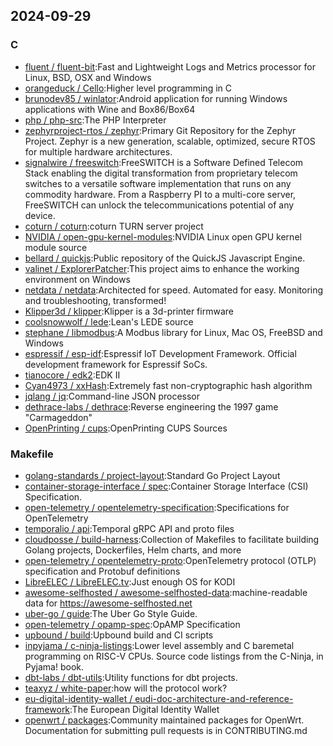 ## 2024-09-29

### C

* [fluent / fluent-bit](https://github.com/fluent/fluent-bit):Fast and Lightweight Logs and Metrics processor for Linux, BSD, OSX and Windows
* [orangeduck / Cello](https://github.com/orangeduck/Cello):Higher level programming in C
* [brunodev85 / winlator](https://github.com/brunodev85/winlator):Android application for running Windows applications with Wine and Box86/Box64
* [php / php-src](https://github.com/php/php-src):The PHP Interpreter
* [zephyrproject-rtos / zephyr](https://github.com/zephyrproject-rtos/zephyr):Primary Git Repository for the Zephyr Project. Zephyr is a new generation, scalable, optimized, secure RTOS for multiple hardware architectures.
* [signalwire / freeswitch](https://github.com/signalwire/freeswitch):FreeSWITCH is a Software Defined Telecom Stack enabling the digital transformation from proprietary telecom switches to a versatile software implementation that runs on any commodity hardware. From a Raspberry PI to a multi-core server, FreeSWITCH can unlock the telecommunications potential of any device.
* [coturn / coturn](https://github.com/coturn/coturn):coturn TURN server project
* [NVIDIA / open-gpu-kernel-modules](https://github.com/NVIDIA/open-gpu-kernel-modules):NVIDIA Linux open GPU kernel module source
* [bellard / quickjs](https://github.com/bellard/quickjs):Public repository of the QuickJS Javascript Engine.
* [valinet / ExplorerPatcher](https://github.com/valinet/ExplorerPatcher):This project aims to enhance the working environment on Windows
* [netdata / netdata](https://github.com/netdata/netdata):Architected for speed. Automated for easy. Monitoring and troubleshooting, transformed!
* [Klipper3d / klipper](https://github.com/Klipper3d/klipper):Klipper is a 3d-printer firmware
* [coolsnowwolf / lede](https://github.com/coolsnowwolf/lede):Lean's LEDE source
* [stephane / libmodbus](https://github.com/stephane/libmodbus):A Modbus library for Linux, Mac OS, FreeBSD and Windows
* [espressif / esp-idf](https://github.com/espressif/esp-idf):Espressif IoT Development Framework. Official development framework for Espressif SoCs.
* [tianocore / edk2](https://github.com/tianocore/edk2):EDK II
* [Cyan4973 / xxHash](https://github.com/Cyan4973/xxHash):Extremely fast non-cryptographic hash algorithm
* [jqlang / jq](https://github.com/jqlang/jq):Command-line JSON processor
* [dethrace-labs / dethrace](https://github.com/dethrace-labs/dethrace):Reverse engineering the 1997 game "Carmageddon"
* [OpenPrinting / cups](https://github.com/OpenPrinting/cups):OpenPrinting CUPS Sources

### Makefile

* [golang-standards / project-layout](https://github.com/golang-standards/project-layout):Standard Go Project Layout
* [container-storage-interface / spec](https://github.com/container-storage-interface/spec):Container Storage Interface (CSI) Specification.
* [open-telemetry / opentelemetry-specification](https://github.com/open-telemetry/opentelemetry-specification):Specifications for OpenTelemetry
* [temporalio / api](https://github.com/temporalio/api):Temporal gRPC API and proto files
* [cloudposse / build-harness](https://github.com/cloudposse/build-harness):Collection of Makefiles to facilitate building Golang projects, Dockerfiles, Helm charts, and more
* [open-telemetry / opentelemetry-proto](https://github.com/open-telemetry/opentelemetry-proto):OpenTelemetry protocol (OTLP) specification and Protobuf definitions
* [LibreELEC / LibreELEC.tv](https://github.com/LibreELEC/LibreELEC.tv):Just enough OS for KODI
* [awesome-selfhosted / awesome-selfhosted-data](https://github.com/awesome-selfhosted/awesome-selfhosted-data):machine-readable data for https://awesome-selfhosted.net
* [uber-go / guide](https://github.com/uber-go/guide):The Uber Go Style Guide.
* [open-telemetry / opamp-spec](https://github.com/open-telemetry/opamp-spec):OpAMP Specification
* [upbound / build](https://github.com/upbound/build):Upbound build and CI scripts
* [inpyjama / c-ninja-listings](https://github.com/inpyjama/c-ninja-listings):Lower level assembly and C baremetal programming on RISC-V CPUs. Source code listings from the C-Ninja, in Pyjama! book.
* [dbt-labs / dbt-utils](https://github.com/dbt-labs/dbt-utils):Utility functions for dbt projects.
* [teaxyz / white-paper](https://github.com/teaxyz/white-paper):how will the protocol work?
* [eu-digital-identity-wallet / eudi-doc-architecture-and-reference-framework](https://github.com/eu-digital-identity-wallet/eudi-doc-architecture-and-reference-framework):The European Digital Identity Wallet
* [openwrt / packages](https://github.com/openwrt/packages):Community maintained packages for OpenWrt. Documentation for submitting pull requests is in CONTRIBUTING.md
